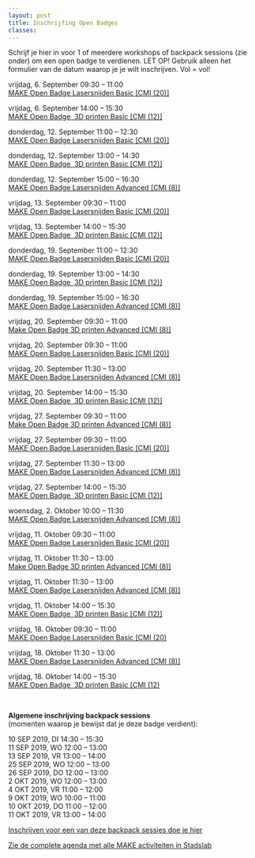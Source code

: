 ```yaml
---
layout: post
title: Inschrijfing Open Badges
classes: 
---
```


<p>Schrijf je hier in voor 1 of meerdere workshops of backpack sessions (zie onder) om een open badge te verdienen. LET OP! Gebruik alleen het formulier van de datum waarop je je wilt inschrijven. Vol = vol!</p>


<p>vrijdag, 6. September 09:30 – 11:00<br><a href="https://docs.google.com/forms/d/e/1FAIpQLSebZO-oX4oLeyF1uSIXGRtLuJU816OADOfRnbBtkneHI7TnuA/viewform">MAKE Open Badge Lasersnijden Basic [CMI (20)]</a></p>



<p><a href="https://docs.google.com/forms/d/e/1FAIpQLSebZO-oX4oLeyF1uSIXGRtLuJU816OADOfRnbBtkneHI7TnuA/viewform"></a>vrijdag, 6.&nbsp;September 14:00 – 15:30<br><a href="https://docs.google.com/forms/d/e/1FAIpQLSfB-qKVVmGSakgSiS4pERSSFbhAU7zusRQHRL7CSrXzgql5Wg/viewform">MAKE Open Badge&nbsp; 3D printen Basic [CMI (12)]</a><br></p>



<p>donderdag, 12. September 11:00 – 12:30<br><a href="https://docs.google.com/forms/d/e/1FAIpQLScGecVU1hfZWzWcVBQLtDMq9vIP5efrfC-Zg_3IrXtHceUR_w/viewform﻿">MAKE Open Badge Lasersnijden Basic [CMI (20)]</a><br></p>



<p>donderdag, 12.&nbsp;September 13:00 – 14:30<br><a href="https://docs.google.com/forms/d/e/1FAIpQLSfccSDoS_FwyHyq6WLsfLBeYEIXELLIvFQ6btyqAg39CScceg/viewform﻿">MAKE Open Badge&nbsp; 3D printen Basic [CMI (12)]</a><br></p>



<p>donderdag, 12. September 15:00 – 16:30<br><a href="https://docs.google.com/forms/d/e/1FAIpQLScGwR0cmV3MKF4n8IW780RBVwHrcSa-WIHd4ZJDbxqT0nl4Sg/viewform">MAKE Open Badge Lasersnijden Advanced [CMI (8)]</a><br></p>



<p>vrijdag, 13. September 09:30 – 11:00<br><a href="https://docs.google.com/forms/d/e/1FAIpQLSc14GVgaE0q75_d2mmVf7IaZ7PVQOYkDbtQauFrMH6Jx-iAmw/viewform">MAKE Open Badge Lasersnijden Basic [CMI (20)]</a><br></p>



<p>vrijdag, 13. September 14:00 – 15:30<br><a href="https://docs.google.com/forms/d/e/1FAIpQLScgBVbaMLCQL-vl0MCPXLNd3bWwMbpBmdNWOcaH3e62C0tUig/viewform">MAKE Open Badge&nbsp; 3D printen Basic [CMI (12)]</a><br></p>



<p>donderdag, 19. September 11:00 – 12:30<br><a href="https://docs.google.com/forms/d/e/1FAIpQLSc5kJxz6Fd-QApDcPNq4W1P55hUl-HIQcuJ21Tw7sh0SDNBPQ/viewform">MAKE Open Badge Lasersnijden Basic [CMI (20)]</a><br></p>



<p>donderdag, 19. September 13:00 – 14:30<br><a href="https://docs.google.com/forms/d/e/1FAIpQLSdIt25qgr4ozHWgw8ohtPrvqA_-oxnfEXgCeXSfBDdVD8_pIA/viewform">MAKE Open Badge&nbsp; 3D printen Basic [CMI (12)]</a><br></p>



<p>donderdag, 19.&nbsp;September 15:00 – 16:30<br><a href="https://docs.google.com/forms/d/e/1FAIpQLSeom3vVHDREIqQk3PVbAY0Lg9Ltclc0qgiS-fQ3otBfbeNYKw/viewform">MAKE Open Badge Lasersnijden Advanced [CMI (8)]</a><br></p>



<p>vrijdag, 20. September 09:30 – 11:00<br><a href="https://docs.google.com/forms/d/e/1FAIpQLScL0zMygpNt5-bWXVDTugOE9fInFI8h4jek_fnfc8V4FTipZQ/viewform">Make Open Badge 3D printen Advanced [CMI (8)]</a><br></p>



<p>vrijdag, 20. September 09:30 – 11:00<br><a href="https://docs.google.com/forms/d/e/1FAIpQLSepprRk7h9349YWKtG6C3wiEsaT30Wwas2vDsLOwJwbtOBbZA/viewform">MAKE Open Badge Lasersnijden Basic [CMI (20)]</a><br></p>



<p>vrijdag, 20. September 11:30 – 13:00<br><a href="https://docs.google.com/forms/d/e/1FAIpQLSc78xyLFYBw632RzlJJHDuf5dFjO_ikwj4XXa2WMulTw-bMuw/viewform">MAKE Open Badge Lasersnijden Advanced [CMI (8)]</a><br></p>



<p>vrijdag, 20. September 14:00 – 15:30<br><a href="https://docs.google.com/forms/d/e/1FAIpQLSewRPjF7XiNNcwAoOXHbfSLaIhTlAUla6kVX9tP1xmkrvTFcQ/viewform">MAKE Open Badge&nbsp; 3D printen Basic [CMI (12)]</a><br></p>



<p>vrijdag, 27.&nbsp;September 09:30 – 11:00<br><a href="https://docs.google.com/forms/d/e/1FAIpQLScaoysgC-k4dDpPe2dddLdmrEru7_qkkZ_ANMbzPGxvJcCxHQ/viewform">Make Open Badge 3D printen Advanced [CMI (8)]</a><br></p>



<p>vrijdag, 27. September 09:30 – 11:00<br><a href="https://docs.google.com/forms/d/e/1FAIpQLScOJYIUJU01Rk222k2RoFJixvn67Y1t0IKp-QBrE1tmQDVDgA/viewform">MAKE Open Badge Lasersnijden Basic [CMI (20)]</a><br></p>



<p>vrijdag, 27.&nbsp;September 11:30 – 13:00<br><a href="https://docs.google.com/forms/d/e/1FAIpQLSe8HmU43NEAWFY1tbpYAdVvizOytG8FmjBDmehK1ALK8jvKmA/viewform">MAKE Open Badge Lasersnijden Advanced [CMI (8)]</a><br></p>



<p>vrijdag, 27. September 14:00 – 15:30<br><a href="https://docs.google.com/forms/d/e/1FAIpQLSe2565md10IffWjLvh-u6esaA2vp_MBcO07pLUkWIIZz33iYA/viewform">MAKE Open Badge&nbsp; 3D printen Basic [CMI (12)]</a><br></p>



<p>woensdag, 2. Oktober 10:00 – 11:30<br><a href="https://docs.google.com/forms/d/e/1FAIpQLSc3Js5j2PPQWNQJad_U7wuZ0l6Jo2JjHrfZYd1EzzcT8Go7PA/viewform">MAKE Open Badge Lasersnijden Advanced [CMI (8)]</a><br></p>



<p>vrijdag, 11. Oktober 09:30 – 11:00<br><a href="https://docs.google.com/forms/d/e/1FAIpQLSfDwfNIT2FWVEtQy8rBkI15IBC6AEx8n1_KbZZXv38ciXp74w/viewform">MAKE Open Badge Lasersnijden Basic [CMI (20)]</a><br></p>



<p>vrijdag, 11.&nbsp;Oktober 11:30 – 13:00<br><a href="https://docs.google.com/forms/d/e/1FAIpQLSd_76cFaz8kv7f7UG08lI1BfxpDIJ4hkCsZ7nXRtbYwcf44yw/viewform">Make Open Badge 3D printen Advanced [CMI (8)]</a><br></p>



<p>vrijdag, 11. Oktober 11:30 – 13:00<br><a href="https://docs.google.com/forms/d/e/1FAIpQLSewTl4eJYeeD0dWs_aTH0a3KBi9SyauQ3qOfppA15vbybKtlA/viewform">MAKE Open Badge Lasersnijden Advanced [CMI (8)]</a><br></p>



<p>vrijdag, 11. Oktober 14:00 – 15:30<br><a href="https://docs.google.com/forms/d/e/1FAIpQLSf8x58MknM_smjwmVsfzgSfDZwKC9hncSoIFedQnrqkw4Uk_Q/viewform">MAKE Open Badge&nbsp; 3D printen Basic [CMI (12)]</a><br></p>



<p>vrijdag, 18. Oktober 09:30 – 11:00<br><a href="https://docs.google.com/forms/d/e/1FAIpQLSfR0WiLiH9BYIIc8nUnzUsb8TERIbZ4-Az9mzvhy0REoL7rEQ/viewform">MAKE Open Badge Lasersnijden Basic [CMI (20)</a><br></p>



<p>vrijdag, 18. Oktober 11:30 – 13:00<br><a href="https://docs.google.com/forms/d/e/1FAIpQLSe4__FN5-x4cu9PMyNCnYVrrrddw947DdSfA9TI8yURh0zTRA/viewform">MAKE Open Badge Lasersnijden Advanced [CMI (8)]</a><br></p>



<p>vrijdag, 18. Oktober 14:00 – 15:30<br><a href="https://docs.google.com/forms/d/e/1FAIpQLSdOu8gLRLK3gRpAxF9H--v8ErLu2LrNKvYnj10fxnd1zka-ng/viewform">MAKE Open Badge&nbsp; 3D printen Basic [CMI (12)</a></p>



<p><br></p>



<p><strong>Algemene inschrijving backpack sessions</strong> <br>(momenten waarop je bewijst dat je deze badge verdient): </p>



<p>10 SEP 2019, DI 14:30 – 15:30<br> 11 SEP 2019, WO 12:00 – 13:00<br> 13 SEP 2019, VR 13:00 – 14:00<br> 25 SEP 2019, WO 12:00 – 13:00<br> 26 SEP 2019, DO 12:00 – 13:00<br> 2 OKT 2019, WO 12:00 – 13:00<br> 4 OKT 2019, VR 11:00 – 12:00<br> 9 OKT 2019, WO 10:00 – 11:00<br> 10 OKT 2019, DO 11:00 – 12:00<br> 11 OKT 2019, VR 13:00 – 14:00</p>



<p><a href="https://docs.google.com/forms/d/e/1FAIpQLSey-sIU7M21jmsldZq_E1h5_j4uirZPgpGPTjGoK60U3oPhoA/viewform">Inschrijven voor een van deze backpack sessies doe je hier</a></p>



<p><a href="https://calendar.google.com/calendar?cid=OG5tODZjajk3ODI5c2gzajM0a2twZ3BlcmNAZ3JvdXAuY2FsZW5kYXIuZ29vZ2xlLmNvbQ">Zie de complete agenda met alle MAKE activiteiten in Stadslab </a><br></p>

